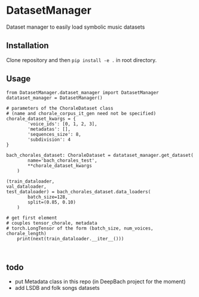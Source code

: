 # DatasetManager
Dataset manager to easily load symbolic music datasets

## Installation
Clone repository and then 
`pip install -e .` in root directory.

## Usage
```
from DatasetManager.dataset_manager import DatasetManager
datataset_manager = DatasetManager()

# parameters of the ChoraleDataset class
# (name and chorale_corpus_it_gen need not be specified)
chorale_dataset_kwargs = {
		'voice_ids': [0, 1, 2, 3],
		'metadatas': [],
		'sequences_size': 8,
		'subdivision': 4
}

bach_chorales_dataset: ChoraleDataset = datataset_manager.get_dataset(
		name='bach_chorales_test',
		**chorale_dataset_kwargs
	)
	
(train_dataloader,
val_dataloader,
test_dataloader) = bach_chorales_dataset.data_loaders(
		batch_size=128,
		split=(0.85, 0.10)
	)
	
# get first element
# couples tensor_chorale, metadata
# torch.LongTensor of the form (batch_size, num_voices, chorale_length)   
	print(next(train_dataloader.__iter__()))
	
	
```

## todo
- put Metadata class in this repo (in DeepBach project for the moment)
- add LSDB and folk songs datasets

